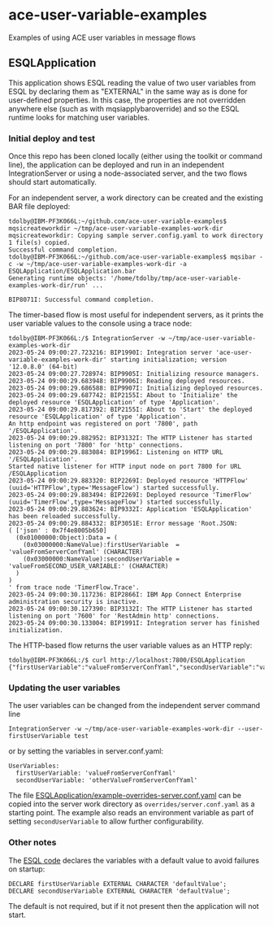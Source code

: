 # ace-user-variable-examples
Examples of using ACE user variables in message flows

## ESQLApplication

This application shows ESQL reading the value of two user variables from ESQL by declaring them as
"EXTERNAL" in the same way as is done for user-defined properties. In this case, the properties are
not overridden anywhere else (such as with mqsiapplybaroverride) and so the ESQL runtime looks for
matching user variables.

### Initial deploy and test 

Once this repo has been cloned locally (either using the toolkit or command line), the application
can be deployed and run in an independent IntegrationServer or using a node-associated server, and 
the two flows should start automatically. 

For an independent server, a work directory can be created and the existing BAR file deployed:
```
tdolby@IBM-PF3K066L:~/github.com/ace-user-variable-examples$ mqsicreateworkdir ~/tmp/ace-user-variable-examples-work-dir
mqsicreateworkdir: Copying sample server.config.yaml to work directory
1 file(s) copied.
Successful command completion.
tdolby@IBM-PF3K066L:~/github.com/ace-user-variable-examples$ mqsibar -c -w ~/tmp/ace-user-variable-examples-work-dir -a ESQLApplication/ESQLApplication.bar
Generating runtime objects: '/home/tdolby/tmp/ace-user-variable-examples-work-dir/run' ...

BIP8071I: Successful command completion.
```

The timer-based flow is most useful for independent servers, as it prints the user variable values to 
the console using a trace node:

```
tdolby@IBM-PF3K066L:/$ IntegrationServer -w ~/tmp/ace-user-variable-examples-work-dir
2023-05-24 09:00:27.723216: BIP1990I: Integration server 'ace-user-variable-examples-work-dir' starting initialization; version '12.0.8.0' (64-bit)
2023-05-24 09:00:27.728974: BIP9905I: Initializing resource managers.
2023-05-24 09:00:29.683948: BIP9906I: Reading deployed resources.
2023-05-24 09:00:29.686588: BIP9907I: Initializing deployed resources.
2023-05-24 09:00:29.687742: BIP2155I: About to 'Initialize' the deployed resource 'ESQLApplication' of type 'Application'.
2023-05-24 09:00:29.817392: BIP2155I: About to 'Start' the deployed resource 'ESQLApplication' of type 'Application'.
An http endpoint was registered on port '7800', path '/ESQLApplication'.
2023-05-24 09:00:29.882952: BIP3132I: The HTTP Listener has started listening on port '7800' for 'http' connections.
2023-05-24 09:00:29.883084: BIP1996I: Listening on HTTP URL '/ESQLApplication'.
Started native listener for HTTP input node on port 7800 for URL /ESQLApplication
2023-05-24 09:00:29.883320: BIP2269I: Deployed resource 'HTTPFlow' (uuid='HTTPFlow',type='MessageFlow') started successfully.
2023-05-24 09:00:29.883494: BIP2269I: Deployed resource 'TimerFlow' (uuid='TimerFlow',type='MessageFlow') started successfully.
2023-05-24 09:00:29.883624: BIP9332I: Application 'ESQLApplication' has been reloaded successfully.
2023-05-24 09:00:29.884332: BIP3051E: Error message 'Root.JSON:
( ['json' : 0x7f4e8005b650]
  (0x01000000:Object):Data = (
    (0x03000000:NameValue):firstUserVariable  = 'valueFromServerConfYaml' (CHARACTER)
    (0x03000000:NameValue):secondUserVariable = 'valueFromSECOND_USER_VARIABLE:' (CHARACTER)
  )
)
' from trace node 'TimerFlow.Trace'.
2023-05-24 09:00:30.117236: BIP2866I: IBM App Connect Enterprise administration security is inactive.
2023-05-24 09:00:30.127390: BIP3132I: The HTTP Listener has started listening on port '7600' for 'RestAdmin http' connections.
2023-05-24 09:00:30.133004: BIP1991I: Integration server has finished initialization.
```

The HTTP-based flow returns the user variable values as an HTTP reply:
```
tdolby@IBM-PF3K066L:/$ curl http://localhost:7800/ESQLApplication
{"firstUserVariable":"valueFromServerConfYaml","secondUserVariable":"valueFromSECOND_USER_VARIABLE:"}
```

### Updating the user variables

The user variables can be changed from the independent server command line
```
IntegrationServer -w ~/tmp/ace-user-variable-examples-work-dir --user-firstUserVariable test 
```
or by setting the variables in server.conf.yaml:
```
UserVariables:
  firstUserVariable: 'valueFromServerConfYaml'
  secondUserVariable: 'otherValueFromServerConfYaml'
```
The file [ESQLApplication/example-overrides-server.conf.yaml](ESQLApplication/example-overrides-server.conf.yaml) can
be copied into the server work directory as `overrides/server.conf.yaml` as a starting point. The example also
reads an environment variable as part of setting `secondUserVariable` to allow further configurability.

### Other notes

The [ESQL code](ESQLApplication/Flow_Compute.esql) declares the variables with a default value to 
avoid failures on startup:
```
DECLARE firstUserVariable EXTERNAL CHARACTER 'defaultValue';
DECLARE secondUserVariable EXTERNAL CHARACTER 'defaultValue';
```
The default is not required, but if it not present then the application will not start.
